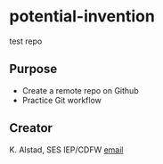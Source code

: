 # potential-invention
test repo

## Purpose

- Create a remote repo on Github
- Practice Git workflow

## Creator

K. Alstad, SES IEP/CDFW
[email](karrin.alstad@wildlife.ca.gov)